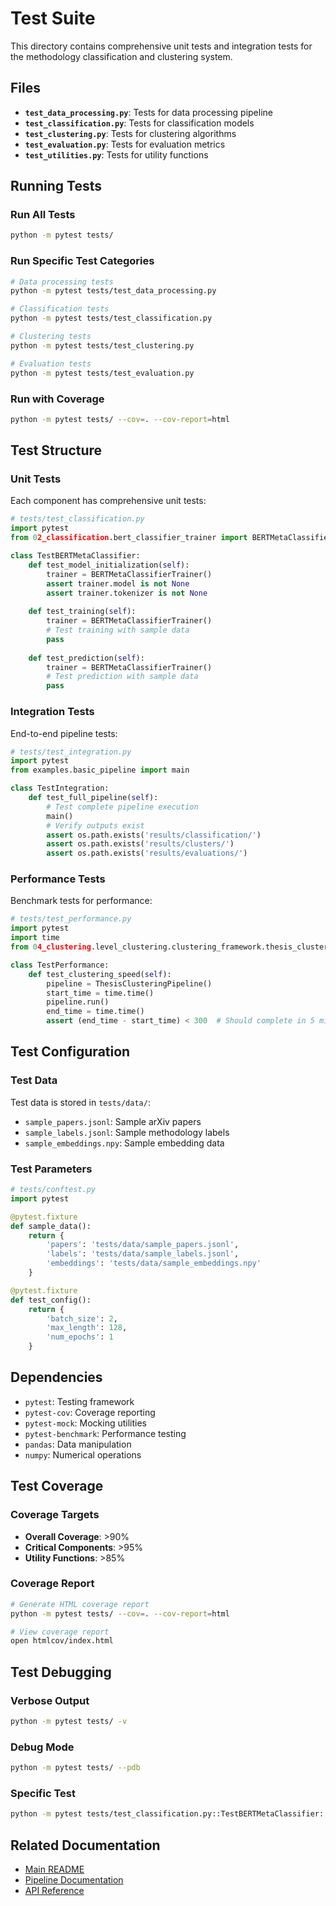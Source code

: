 # Test Suite

This directory contains comprehensive unit tests and integration tests for the methodology classification and clustering system.

## Files

- **`test_data_processing.py`**: Tests for data processing pipeline
- **`test_classification.py`**: Tests for classification models
- **`test_clustering.py`**: Tests for clustering algorithms
- **`test_evaluation.py`**: Tests for evaluation metrics
- **`test_utilities.py`**: Tests for utility functions

## Running Tests

### Run All Tests

```bash
python -m pytest tests/
```

### Run Specific Test Categories

```bash
# Data processing tests
python -m pytest tests/test_data_processing.py

# Classification tests
python -m pytest tests/test_classification.py

# Clustering tests
python -m pytest tests/test_clustering.py

# Evaluation tests
python -m pytest tests/test_evaluation.py
```

### Run with Coverage

```bash
python -m pytest tests/ --cov=. --cov-report=html
```

## Test Structure

### Unit Tests

Each component has comprehensive unit tests:

```python
# tests/test_classification.py
import pytest
from 02_classification.bert_classifier_trainer import BERTMetaClassifierTrainer

class TestBERTMetaClassifier:
    def test_model_initialization(self):
        trainer = BERTMetaClassifierTrainer()
        assert trainer.model is not None
        assert trainer.tokenizer is not None
    
    def test_training(self):
        trainer = BERTMetaClassifierTrainer()
        # Test training with sample data
        pass
    
    def test_prediction(self):
        trainer = BERTMetaClassifierTrainer()
        # Test prediction with sample data
        pass
```

### Integration Tests

End-to-end pipeline tests:

```python
# tests/test_integration.py
import pytest
from examples.basic_pipeline import main

class TestIntegration:
    def test_full_pipeline(self):
        # Test complete pipeline execution
        main()
        # Verify outputs exist
        assert os.path.exists('results/classification/')
        assert os.path.exists('results/clusters/')
        assert os.path.exists('results/evaluations/')
```

### Performance Tests

Benchmark tests for performance:

```python
# tests/test_performance.py
import pytest
import time
from 04_clustering.level_clustering.clustering_framework.thesis_clustering_framework import ThesisClusteringPipeline

class TestPerformance:
    def test_clustering_speed(self):
        pipeline = ThesisClusteringPipeline()
        start_time = time.time()
        pipeline.run()
        end_time = time.time()
        assert (end_time - start_time) < 300  # Should complete in 5 minutes
```

## Test Configuration

### Test Data

Test data is stored in `tests/data/`:
- `sample_papers.jsonl`: Sample arXiv papers
- `sample_labels.jsonl`: Sample methodology labels
- `sample_embeddings.npy`: Sample embedding data

### Test Parameters

```python
# tests/conftest.py
import pytest

@pytest.fixture
def sample_data():
    return {
        'papers': 'tests/data/sample_papers.jsonl',
        'labels': 'tests/data/sample_labels.jsonl',
        'embeddings': 'tests/data/sample_embeddings.npy'
    }

@pytest.fixture
def test_config():
    return {
        'batch_size': 2,
        'max_length': 128,
        'num_epochs': 1
    }
```

## Dependencies

- `pytest`: Testing framework
- `pytest-cov`: Coverage reporting
- `pytest-mock`: Mocking utilities
- `pytest-benchmark`: Performance testing
- `pandas`: Data manipulation
- `numpy`: Numerical operations

## Test Coverage

### Coverage Targets

- **Overall Coverage**: >90%
- **Critical Components**: >95%
- **Utility Functions**: >85%

### Coverage Report

```bash
# Generate HTML coverage report
python -m pytest tests/ --cov=. --cov-report=html

# View coverage report
open htmlcov/index.html
```

## Test Debugging

### Verbose Output

```bash
python -m pytest tests/ -v
```

### Debug Mode

```bash
python -m pytest tests/ --pdb
```

### Specific Test

```bash
python -m pytest tests/test_classification.py::TestBERTMetaClassifier::test_training -v
```

## Related Documentation

- [Main README](../README.md)
- [Pipeline Documentation](../)
- [API Reference](../docs/api_reference.md)
